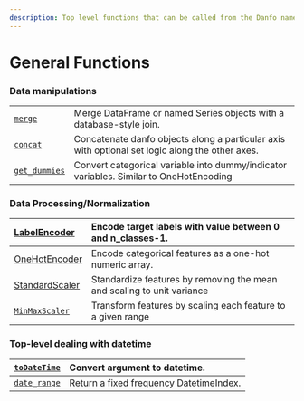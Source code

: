 ```yaml
---
description: Top level functions that can be called from the Danfo namespace
---
```


# General Functions

### Data manipulations

|  |  |
| :--- | :--- |
| [`merge`](danfo.merge.md) | Merge DataFrame or named Series objects with a database-style join. |
| [`concat`](danfo.concat.md) | Concatenate danfo objects along a particular axis with optional set logic along the other axes. |
| [`get_dummies`](danfo.get_dummies.md) | Convert categorical variable into dummy/indicator variables. Similar to OneHotEncoding |

### Data Processing/Normalization

| [LabelEncoder](danfo.labelencoder.md) | Encode target labels with value between 0 and n\_classes-1. |
| :--- | :--- |
| [OneHotEncoder](danfo.onehotencoder.md) | Encode categorical features as a one-hot numeric array. |
| [StandardScaler](danfo.standardscaler.md) | Standardize features by removing the mean and scaling to unit variance |
| [`MinMaxScaler`](danfo.minmaxscaler.md) | Transform features by scaling each feature to a given range |

### Top-level dealing with datetime

| [`toDateTime`](danfo.to_datetime.md) | Convert argument to datetime. |
| :--- | :--- |
| [`date_range`](danfo.date_range.md) | Return a fixed frequency DatetimeIndex. |

